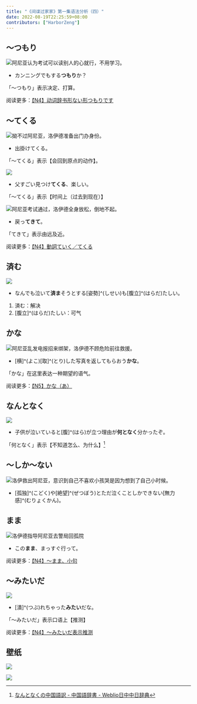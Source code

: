 ```yaml
---
title: "《间谍过家家》第一集语法分析（四）"
date: 2022-08-19T22:25:59+08:00
contributors: ["HarborZeng"]
---
```


## ～つもり

![阿尼亚认为考试可以读别人的心就行，不用学习。](https://tellyouwhat-static-1251995834.cos.ap-chongqing.myqcloud.com/images/image-20220820145337453.png)

- カンニングでもする**つもり**か？

「～つもり」表示决定、打算。

阅读更多：[【N4】动词辞书形ない形つもりです](/grammar/n4/动词辞书形ない形つもりです/)

## ～てくる

![拗不过阿尼亚，洛伊德准备出门办身份。](https://tellyouwhat-static-1251995834.cos.ap-chongqing.myqcloud.com/images/image-20220820170839040.png)

- 出掛けてくる。

「～てくる」表示【会回到原点的动作】。

![](https://tellyouwhat-static-1251995834.cos.ap-chongqing.myqcloud.com/images/image-20220820171348373.png)

- 父すごい見つけ**てくる**、楽しい。

「～てくる」表示【时间上（过去到现在）】

![阿尼亚考试通过，洛伊德全身放松，倒地不起。](https://tellyouwhat-static-1251995834.cos.ap-chongqing.myqcloud.com/images/image-20220820215313553.png)

- 戻っ**てきて**。

「てきて」表示由远及近。

阅读更多：[【N4】動詞ていく／てくる](/grammar/n4/動詞ていくてくる/)

## 済む

![](https://tellyouwhat-static-1251995834.cos.ap-chongqing.myqcloud.com/images/image-20220820172055143.png)

- なんでも泣いて**済ま**そうとする[姿勢]^(しせい)も[腹立]^(はらだ)たしい。

1. 済む：解决
2. [腹立]^(はらだ)たしい：可气

## かな

![阿尼亚乱发电报招来绑架，洛伊德不顾危险前往救援。](https://tellyouwhat-static-1251995834.cos.ap-chongqing.myqcloud.com/images/image-20220820205213843.png)

- [横]^(よこ)[取]^(とり)した写真を返してもらおう**かな**。

「かな」在这里表达一种期望的语气。

阅读更多：[【N5】かな（あ）](/grammar/n5/かなあ/)

## なんとなく

![](https://tellyouwhat-static-1251995834.cos.ap-chongqing.myqcloud.com/images/image-20220820210210429.png)

- 子供が泣いていると[腹]^(はら)が立つ理由が**何となく**分かったぞ。

「何となく」表示【不知道怎么、为什么】[^1]

[^1]: [なんとなくの中国語訳 - 中国語辞書 - Weblio日中中日辞典](https://cjjc.weblio.jp/content/なんとなく)

## ～しか～ない


![洛伊救出阿尼亚，意识到自己不喜欢小孩哭是因为想到了自己小时候。](https://tellyouwhat-static-1251995834.cos.ap-chongqing.myqcloud.com/images/image-20220820211056315.png)

- [孤独]^(こどく)や[絶望]^(ぜつぼう)とただ泣くことしかできない[無力感]^(むりょくかん)。

## まま

![洛伊德指导阿尼亚去警局回孤院](https://tellyouwhat-static-1251995834.cos.ap-chongqing.myqcloud.com/images/image-20220820211820168.png)

- この**まま**、まっすぐ行って。

阅读更多：[【N4】～まま、小句](/grammar/n4/まま小句/)

## ～みたいだ

![](https://tellyouwhat-static-1251995834.cos.ap-chongqing.myqcloud.com/images/image-20220820213943212.png)

- [潰]^(つぶ)れちゃった**みたい**だな。

「～みたいだ」表示口语上【推测】

阅读更多：[【N4】～みたいだ表示推测](/grammar/n4/みたいだ)

## 壁纸

![](https://tellyouwhat-static-1251995834.cos.ap-chongqing.myqcloud.com/images/image-20220820215145452.png)

![](https://tellyouwhat-static-1251995834.cos.ap-chongqing.myqcloud.com/images/image-20220820215610755.png)
